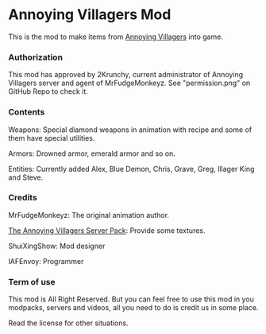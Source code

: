 # Annoying Villagers Mod

This is the mod to make items from [Annoying Villagers](https://www.youtube.com/@MrFudgeMonkeyz) into game.

### Authorization

This mod has approved by 2Krunchy, current administrator of Annoying Villagers server and agent of MrFudgeMonkeyz. See "permission.png" on GitHub Repo to
check it.

### Contents

Weapons: Special diamond weapons in animation with recipe and some of them have special utilities.

Armors: Drowned armor, emerald armor and so on.

Entities: Currently added Alex, Blue Demon, Chris, Grave, Greg, Illager King and Steve.

### Credits

MrFudgeMonkeyz: The original animation author.

[The Annoying Villagers Server Pack](https://www.curseforge.com/minecraft/texture-packs/the-mrfudgemonkeyz-annoying-villagers-server):
Provide some textures.

ShuiXingShow: Mod designer

IAFEnvoy: Programmer

### Term of use

This mod is All Right Reserved. But you can feel free to use this mod in you modpacks, servers and videos, all you need
to do is credit us in some place.

Read the license for other situations.

